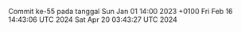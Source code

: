 Commit ke-55 pada tanggal Sun Jan 01 14:00 2023 +0100
Fri Feb 16 14:43:06 UTC 2024
Sat Apr 20 03:43:27 UTC 2024
